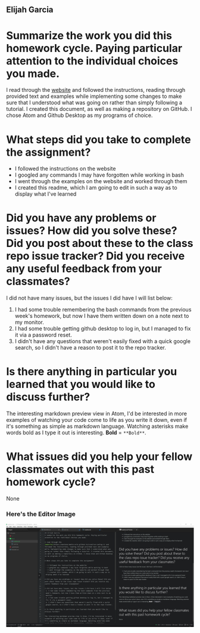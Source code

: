 ## Elijah Garcia
# Summarize the work you did this homework cycle. Paying particular attention to the individual choices you made.

I read through the [website](https://montana-media-arts.github.io/creative-coding-1) and followed the instructions, reading through provided text and examples while implementing some changes to make sure that I understood what was going on rather than simply following a tutorial. I created this document, as well as making a repository on GitHub. I chose Atom and Github Desktop as my programs of choice.

# What steps did you take to complete the assignment?

 - I followed the instructions on the website
 - I googled any commands I may have forgotten while working in bash
 - I went through the examples on the website and worked through them
 - I created this readme, which I am going to edit in such a way as to display what I've learned

# Did you have any problems or issues? How did you solve these? Did you post about these to the class repo issue tracker? Did you receive any useful feedback from your classmates?

I did not have many issues, but the issues I did have I will list below:
 1. I had some trouble remembering the bash commands from the previous week's homework, but now I have them written down on a note next to my monitor.
 2. I had some trouble getting github desktop to log in, but I managed to fix it via a password reset.
 3. I didn't have any questions that weren't easily fixed with a quick google search, so I didn't have a reason to post it to the repo tracker.

# Is there anything in particular you learned that you would like to discuss further?

The interesting markdown preview view in Atom, I'd be interested in more examples of watching your code come to life as you write it down, even if it's something as simple as markdown language. Watching asterisks make words bold as I type it out is interesting. **Bold** = `**Bold**`.

# What issues did you help your fellow classmates out with this past homework cycle?

None

### Here's the Editor Image
![Image Of My Editor](Editor_Image.png)
